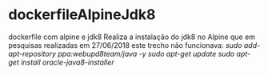 # dockerfileAlpineJdk8
dockerfile com alpine e jdk8 
Realiza a instalação do jdk8 no Alpine que em pesquisas realizadas em 27/06/2018 este trecho não funcionava:
  *sudo add-apt-repository ppa:webupd8team/java -y*
  *sudo apt-get update*
  *sudo apt-get install oracle-java8-installer*
